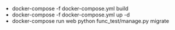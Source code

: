 
* docker-compose -f docker-compose.yml build
* docker-compose -f docker-compose.yml up -d
* docker-compose run web python func_test/manage.py migrate 
